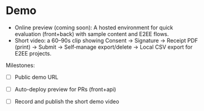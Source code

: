 # Demo

- Online preview (coming soon): A hosted environment for quick evaluation (front+back) with sample content and E2EE flows.
- Short video: a 60–90s clip showing Consent → Signature → Receipt PDF (print) → Submit → Self‑manage export/delete → Local CSV export for E2EE projects.

Milestones:
- [ ] Public demo URL
- [ ] Auto-deploy preview for PRs (front+api)
- [ ] Record and publish the short demo video

